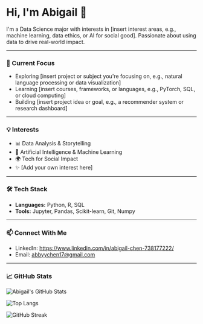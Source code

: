 # Hi, I'm Abigail 👋

I'm a Data Science major with interests in [insert interest areas, e.g., machine learning, data ethics, or AI for social good]. Passionate about using data to drive real-world impact.

---

### 🧠 Current Focus

- Exploring [insert project or subject you're focusing on, e.g., natural language processing or data visualization]
- Learning [insert courses, frameworks, or languages, e.g., PyTorch, SQL, or cloud computing]
- Building [insert project idea or goal, e.g., a recommender system or research dashboard]

---

### 💡 Interests

- 📊 Data Analysis & Storytelling  
- 🤖 Artificial Intelligence & Machine Learning  
- 🌍 Tech for Social Impact  
- ✨ [Add your own interest here]

---

### 🛠 Tech Stack

- **Languages:** Python, R, SQL
- **Tools:** Jupyter, Pandas, Scikit-learn, Git, Numpy
---

### 📫 Connect With Me

- LinkedIn: https://www.linkedin.com/in/abigail-chen-738177222/  
- Email: abbyychen17@gmail.com

---

### 📈 GitHub Stats

![Abigail's GitHub Stats](https://github-readme-stats.vercel.app/api?username=akcabby&show_icons=true&theme=radical)

![Top Langs](https://github-readme-stats.vercel.app/api/top-langs/?username=akcabby&layout=compact)

![GitHub Streak](https://streak-stats.demolab.com?user=akcabby)


